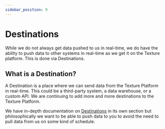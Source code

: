 ```yaml
---
sidebar_position: 9
---
```


# Destinations

While we do not always get data pushed to us in real-time, we do have the ability to push data to other systems in real-time as we get it on the Texture platform. This is done via Destinations.

## What is a Destination?
A Destination is a place where we can send data from the Texture Platform in real-time. This could be a third-party system, a data warehouse, or a custom API. We are continuing to add more and more destinations to the Texture Platform.

We have in-depth documentation on [Destinations](/docs/destinations/overview) in its own section but philosophically we want to be able to push data to you to avoid the need to pull data from us on some kind of schedule.